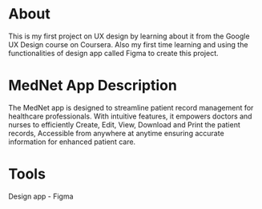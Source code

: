 # About
This is my first project on UX design by learning about it from the Google UX Design course on Coursera. Also my first time learning and using the functionalities of design app called Figma to create this project.

# MedNet App Description
The MedNet app is designed to streamline patient record management for healthcare professionals. With intuitive features, it empowers doctors and nurses to efficiently Create, Edit, View, Download and Print the patient records, Accessible from anywhere at anytime ensuring accurate information for enhanced patient care.

# Tools
Design app - Figma


